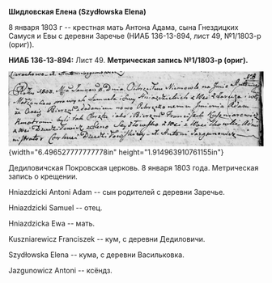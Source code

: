 **Шидловская Елена (Szydłowska Elena)**

8 января 1803 г -- крестная мать Антона Адама, сына Гнездицких Самуся и
Евы с деревни Заречье (НИАБ 136-13-894, лист 49, №1/1803-р (ориг)).

**НИАБ 136-13-894:** Лист 49. **Метрическая запись №1/1803-р (ориг).**

![](./media/8b1e16fe43a59a2a5c19001314453b4b5c30ab0f.png){width="6.496527777777778in"
height="1.914963910761155in"}

Дедиловичская Покровская церковь. 8 января 1803 года. Метрическая запись
о крещении.

Hniazdzicki Antoni Adam -- сын родителей с деревни Заречье.

Hniazdzicki Samuel -- отец.

Hniazdzicka Ewa -- мать.

Kuszniarewicz Franciszek -- кум, с деревни Дедиловичи.

Szydłowska Elena -- кума, с деревни Васильковка.

Jazgunowicz Antoni -- ксёндз.
